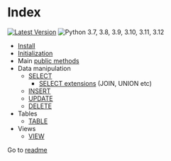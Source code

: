 # Index

[![Latest Version](https://img.shields.io/github/release/co0lc0der/simple-query-builder-python?color=orange&style=flat-square)](https://github.com/co0lc0der/simple-query-builder-python/release)
![Python 3.7, 3.8, 3.9, 3.10, 3.11, 3.12](https://img.shields.io/pypi/pyversions/simple-query-builder?color=blueviolet&style=flat-square)

- [Install](Install.md)
- [Initialization](Init.md)
- Main [public methods](Methods.md)
- Data manipulation
	* [SELECT](Select.md)
      + [SELECT extensions](Select_ext.md) (JOIN, UNION etc)
	* [INSERT](Insert.md)
	* [UPDATE](Update.md)
	* [DELETE](Delete.md)
- Tables
	* [TABLE](Table.md)
- Views
	* [VIEW](View.md)

Go to [readme](../README.md)
